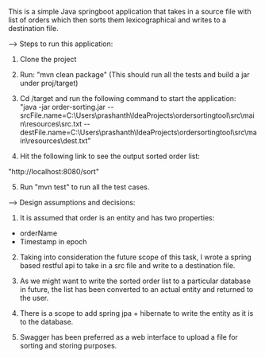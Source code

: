 This is a simple Java springboot application that takes in a source file with list of orders which then sorts them lexicographical and writes to a destination file.

--> Steps to run this application:

1. Clone the project
2. Run: "mvn clean package" (This should run all the tests and build a jar under proj/target)
3. Cd /target and run the following command to start the application:  
"java -jar order-sorting.jar --srcFile.name=C:\Users\prashanth\IdeaProjects\ordersortingtool\src\main\resources\src.txt --destFile.name=C:\Users\prashanth\IdeaProjects\ordersortingtool\src\main\resources\dest.txt"

4. Hit the following link to see the output sorted order list:

"http://localhost:8080/sort"

5. Run "mvn test" to run all the test cases.

--> Design assumptions and decisions:

1. It is assumed that order is an entity and has two properties:
 - orderName
 - Timestamp in epoch

2. Taking into consideration the future scope of this task, I wrote a spring based restful api to take in a src file and write to a destination file.

3. As we might want to write the sorted order list to a particular database in future, the list has been converted to an actual entity and returned to the user.

4. There is a scope to add spring jpa + hibernate to write the entity as it is to the database.

5. Swagger has been preferred as a web interface to upload a file for sorting and storing purposes.

